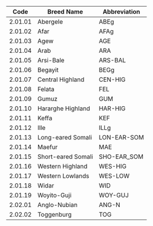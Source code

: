 | Code    | Breed   Name       | Abbreviation     |
|---------|--------------------|------------------|
| 2.01.01 | Abergele           | ABEg             |
| 2.01.02 | Afar               | AFAg             |
| 2.01.03 | Agew               | AGE              |
| 2.01.04 | Arab               | ARA              |
| 2.01.05 | Arsi-Bale          | ARS-BAL          |
| 2.01.06 | Begayit            | BEGg             |
| 2.01.07 | Central Highland   | CEN-HIG          |
| 2.01.08 | Felata             | FEL              |
| 2.01.09 | Gumuz              | GUM              |
| 2.01.10 | Hararghe Highland  | HAR-HIG          |
| 2.01.11 | Keffa              | KEF              |
| 2.01.12 | Ille               | ILLg             |
| 2.01.13 | Long-eared Somali  | LON-EAR-SOM      |
| 2.01.14 | Maefur             | MAE              |
| 2.01.15 | Short-eared Somali | SHO-EAR_SOM      |
| 2.01.16 | Western Highland   | WES-HIG          |
| 2.01.17 | Western Lowlands   | WES-LOW          |
| 2.01.18 | Widar              | WID              |
| 2.01.19 | Woyito-Guji        | WOY-GUJ          |
| 2.02.01 | Anglo-Nubian       | ANG-N            |
| 2.02.02 | Toggenburg         | TOG              |
